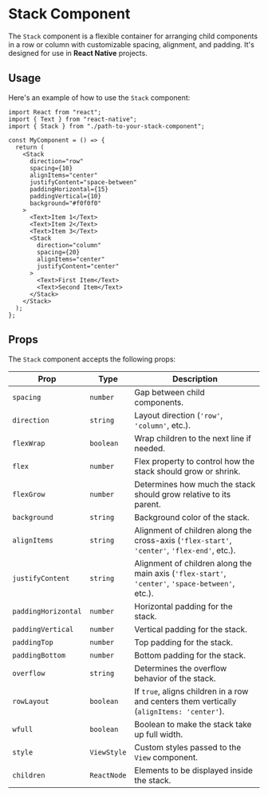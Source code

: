 # Stack Component

The `Stack` component is a flexible container for arranging child components in a row or column with customizable spacing, alignment, and padding. It's designed for use in **React Native** projects.

## Usage

Here's an example of how to use the `Stack` component:

```tsx
import React from "react";
import { Text } from "react-native";
import { Stack } from "./path-to-your-stack-component";

const MyComponent = () => {
  return (
    <Stack
      direction="row"
      spacing={10}
      alignItems="center"
      justifyContent="space-between"
      paddingHorizontal={15}
      paddingVertical={10}
      background="#f0f0f0"
    >
      <Text>Item 1</Text>
      <Text>Item 2</Text>
      <Text>Item 3</Text>
      <Stack
        direction="column"
        spacing={20}
        alignItems="center"
        justifyContent="center"
      >
        <Text>First Item</Text>
        <Text>Second Item</Text>
      </Stack>
    </Stack>
  );
};
```

## Props

The `Stack` component accepts the following props:

| Prop                | Type        | Description                                                                                      |
| ------------------- | ----------- | ------------------------------------------------------------------------------------------------ |
| `spacing`           | `number`    | Gap between child components.                                                                    |
| `direction`         | `string`    | Layout direction (`'row'`, `'column'`, etc.).                                                    |
| `flexWrap`          | `boolean`   | Wrap children to the next line if needed.                                                        |
| `flex`              | `number`    | Flex property to control how the stack should grow or shrink.                                    |
| `flexGrow`          | `number`    | Determines how much the stack should grow relative to its parent.                                |
| `background`        | `string`    | Background color of the stack.                                                                   |
| `alignItems`        | `string`    | Alignment of children along the cross-axis (`'flex-start'`, `'center'`, `'flex-end'`, etc.).     |
| `justifyContent`    | `string`    | Alignment of children along the main axis (`'flex-start'`, `'center'`, `'space-between'`, etc.). |
| `paddingHorizontal` | `number`    | Horizontal padding for the stack.                                                                |
| `paddingVertical`   | `number`    | Vertical padding for the stack.                                                                  |
| `paddingTop`        | `number`    | Top padding for the stack.                                                                       |
| `paddingBottom`     | `number`    | Bottom padding for the stack.                                                                    |
| `overflow`          | `string`    | Determines the overflow behavior of the stack.                                                   |
| `rowLayout`         | `boolean`   | If `true`, aligns children in a row and centers them vertically (`alignItems: 'center'`).        |
| `wfull`             | `boolean`   | Boolean to make the stack take up full width.                                                    |
| `style`             | `ViewStyle` | Custom styles passed to the `View` component.                                                    |
| `children`          | `ReactNode` | Elements to be displayed inside the stack.                                                       |

